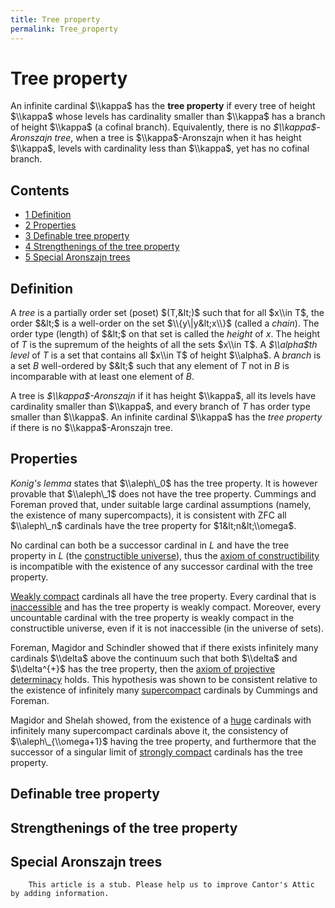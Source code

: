```yaml
---
title: Tree property
permalink: Tree_property
---
```

# Tree property











An infinite cardinal $\\kappa$ has the **tree property** if every tree
of height $\\kappa$ whose levels has cardinality smaller than $\\kappa$
has a branch of height $\\kappa$ (a cofinal branch). Equivalently, there
is no *$\\kappa$-Aronszajn tree*, when a tree is $\\kappa$-Aronszajn
when it has height $\\kappa$, levels with cardinality less than
$\\kappa$, yet has no cofinal branch.



## Contents


-   [<span class="tocnumber">1</span> <span
    class="toctext">Definition</span>](#Definition)
-   [<span class="tocnumber">2</span> <span
    class="toctext">Properties</span>](#Properties)
-   [<span class="tocnumber">3</span> <span class="toctext">Definable
    tree property</span>](#Definable_tree_property)
-   [<span class="tocnumber">4</span> <span
    class="toctext">Strengthenings of the tree
    property</span>](#Strengthenings_of_the_tree_property)
-   [<span class="tocnumber">5</span> <span class="toctext">Special
    Aronszajn trees</span>](#Special_Aronszajn_trees)


## Definition

A *tree* is a partially order set (poset) $(T,&lt;)$ such that for all
$x\\in T$, the order $&lt;$ is a well-order on the set $\\{y\|y&lt;x\\}$
(called a *chain*). The order type (length) of $&lt;$ on that set is
called the *height* of $x$. The height of $T$ is the supremum of the
heights of all the sets $x\\in T$. A *$\\alpha$th level* of $T$ is a set
that contains all $x\\in T$ of height $\\alpha$. A *branch* is a set $B$
well-ordered by $&lt;$ such that any element of $T$ not in $B$ is
incomparable with at least one element of $B$.

A tree is *$\\kappa$-Aronszajn* if it has height $\\kappa$, all its
levels have cardinality smaller than $\\kappa$, and every branch of $T$
has order type smaller than $\\kappa$. An infinite cardinal $\\kappa$
has the *tree property* if there is no $\\kappa$-Aronszajn tree.

## Properties

*Konig's lemma* states that $\\aleph\_0$ has the tree property. It is
however provable that $\\aleph\_1$ does not have the tree property.
Cummings and Foreman proved that, under suitable large cardinal
assumptions (namely, the existence of many supercompacts), it is
consistent with ZFC all $\\aleph\_n$ cardinals have the tree property
for $1&lt;n&lt;\\omega$.

No cardinal can both be a successor cardinal in $L$ and have the tree
property in $L$ (the [constructible
universe](Constructible_universe "Constructible universe")),
thus the
<a href="http://en.wikipedia.org/wiki/axiom_of_constructibility" class="extiw" title="wikipedia:axiom of constructibility">axiom of constructibility</a>
is incompatible with the existence of any successor cardinal with the
tree property.

[Weakly
compact](Weakly_compact "Weakly compact")
cardinals all have the tree property. Every cardinal that is
[inaccessible](Inaccessible "Inaccessible")
and has the tree property is weakly compact. Moreover, every uncountable
cardinal with the tree property is weakly compact in the constructible
universe, even if it is not inaccessible (in the universe of sets).

Foreman, Magidor and Schindler showed that if there exists infinitely
many cardinals $\\delta$ above the continuum such that both $\\delta$
and $\\delta^{+}$ has the tree property, then the
<a href="Axiom_of_projective_determinacy" class="mw-redirect" title="Axiom of projective determinacy">axiom of projective determinacy</a>
holds. This hypothesis was shown to be consistent relative to the
existence of infinitely many
[supercompact](Supercompact "Supercompact")
cardinals by Cummings and Foreman.

Magidor and Shelah showed, from the existence of a
[huge](Huge "Huge")
cardinals with infinitely many supercompact cardinals above it, the
consistency of $\\aleph\_{\\omega+1}$ having the tree property, and
furthermore that the successor of a singular limit of [strongly
compact](Strongly_compact "Strongly compact")
cardinals has the tree property.

## Definable tree property

## Strengthenings of the tree property

## Special Aronszajn trees

        This article is a stub. Please help us to improve Cantor's Attic by adding information.


